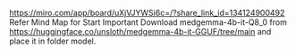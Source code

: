 https://miro.com/app/board/uXjVJYWSi6c=/?share_link_id=134124900492 Refer Mind Map for Start
Important Download medgemma-4b-it-Q8_0 from https://huggingface.co/unsloth/medgemma-4b-it-GGUF/tree/main and place it in folder model.
